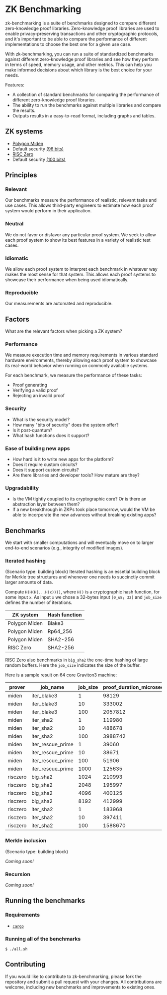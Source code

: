 # ZK Benchmarking
 
zk-benchmarking is a suite of benchmarks designed to compare different zero-knowledge proof libraries. Zero-knowledge proof libraries are used to enable privacy-preserving transactions and other cryptographic protocols, and it's important to be able to compare the performance of different implementations to choose the best one for a given use case.
 
With zk-benchmarking, you can run a suite of standardized benchmarks against different zero-knowledge proof libraries and see how they perform in terms of speed, memory usage, and other metrics. This can help you make informed decisions about which library is the best choice for your needs.
 
Features:
 
* A collection of standard benchmarks for comparing the performance of different zero-knowledge proof libraries.
* The ability to run the benchmarks against multiple libraries and compare the results.
* Outputs results in a easy-to-read format, including graphs and tables.
 
## ZK systems
 
* [Polygon Miden](https://github.com/maticnetwork/miden)
 * Default security [(96 bits)](https://github.com/maticnetwork/miden/blob/e941cf8dc6397a830d9073c8730389248e82f8e1/air/src/options.rs#L29)
* [RISC Zero](https://github.com/risc0/risc0/)
 * Default security [(100 bits)](https://github.com/risc0/risc0/#security)
 
## Principles
 
### Relevant
 
Our benchmarks measure the performance of realistic, relevant tasks and use cases. This allows third-party engineers to estimate how each proof system would perform in their application.
 
### Neutral
 
We do not favor or disfavor any particular proof system. We seek to allow each proof system to show its best features in a variety of realistic test cases.
 
### Idiomatic
 
We allow each proof system to interpret each benchmark in whatever way makes the most sense for that system. This allows each proof systems to showcase their performance when being used idiomatically.
 
### Reproducible
 
Our measurements are automated and reproducible.
 
## Factors
 
What are the relevant factors when picking a ZK system?
 
### Performance
 
We measure execution time and memory requirements in various standard hardware environments, thereby allowing each proof system to showcase its real-world behavior when running on commonly available systems.
 
For each benchmark, we measure the performance of these tasks:
 
* Proof generating
* Verifying a valid proof
* Rejecting an invalid proof
 
### Security
 
* What is the security model?
* How many "bits of security" does the system offer?
* Is it post-quantum?
* What hash functions does it support?
 
### Ease of building new apps
 
* How hard is it to write new apps for the platform?
* Does it require custom circuits?
* Does it support custom circuits?
* Are there libraries and developer tools? How mature are they?
 
### Upgradability
 
* Is the VM tightly coupled to its cryptographic core? Or is there an abstraction layer between them?
* If a new breakthrough in ZKPs took place tomorrow, would the VM be able to incorporate the new advances without breaking existing apps?
 
## Benchmarks
 
We start with smaller computations and will eventually move on to larger end-to-end scenarios (e.g., integrity of modified images).
 
### Iterated hashing
 
(Scenario type: building block)
Iterated hashing is an essetial building block for Merkle tree structures and whenever one needs to succinctly commit larger amounts of data.
 
Compute `H(H(H(...H(x))))`, where `H()` is a cryptographic hash function, for some input `x`. As input `x` we chose a 32-bytes input `[0_u8; 32]` and `job_size` defines the number of iterations.
 
| ZK system     | Hash function |
| ------------- | ------------- |
| Polygon Miden | Blake3        |
| Polygon Miden | Rp64_256      |
| Polygon Miden | SHA2-256      |
| RISC Zero     | SHA2-256      |
 
RISC Zero also benchmarks in `big_sha2` the one-time hashing of large random buffers. Here the `job_size` indicates the size of the buffer.

Here is a sample result on 64 core Graviton3 machine:
 
| prover | job_name | job_size | proof_duration_microsec | verify_duration_microsec | proof_bytes |
| ------|---------|-----------|--------------------------|--------------------------|------------- |
| miden | iter_blake3 | 1 | 98129 | 3266 | 67699 |
| miden | iter_blake3 | 10 | 333002 | 3236 | 83300 |
| miden | iter_blake3 | 100 | 2057812 | 3474 | 100752 |
| miden | iter_sha2 | 1 | 119980 | 3045 | 72356 |
| miden | iter_sha2 | 10 | 488678 | 3262 | 89776 |
| miden | iter_sha2 | 100 | 3988742 | 3544 | 107560 |
| miden | iter_rescue_prime | 1 | 39060 | 2793 | 53203 |
| miden | iter_rescue_prime | 10 | 38671 | 2771 | 53284 |
| miden | iter_rescue_prime | 100 | 51906 | 2809 | 57529 |
| miden | iter_rescue_prime | 1000 | 125635 | 3042 | 72742 |
| risczero | big_sha2 | 1024 | 210993 | 2826 | 177684 |
| risczero | big_sha2 | 2048 | 195997 | 2812 | 177684 |
| risczero | big_sha2 | 4096 | 400125 | 3028 | 187796 |
| risczero | big_sha2 | 8192 | 412999 | 3027 | 187796 |
| risczero | iter_sha2 | 1 | 183968 | 2813 | 177684 |
| risczero | iter_sha2 | 10 | 397411 | 3032 | 187796 |
| risczero | iter_sha2 | 100 | 1588670 | 4054 | 210068 |
 
### Merkle inclusion
 
(Scenario type: building block)
 
*Coming soon!*
 
### Recursion
 
*Coming soon!*
 
## Running the benchmarks

### Requirements
 
* [`cargo`](https://doc.rust-lang.org/stable/cargo/)
 
### Running all of the benchmarks
 
```console
$ ./all.sh
```
 
## Contributing
 
If you would like to contribute to zk-benchmarking, please fork the repository and submit a pull request with your changes. All contributions are welcome, including new benchmarks and improvements to existing ones.

